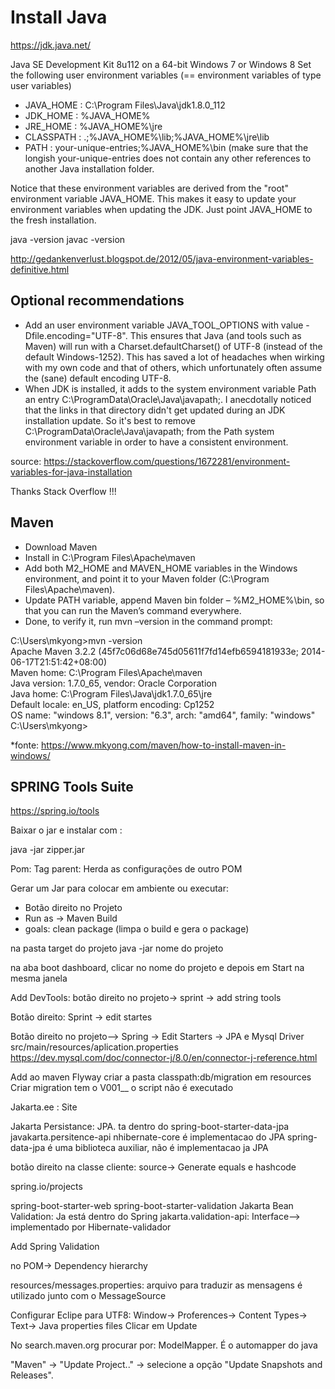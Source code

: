 # Install Java

https://jdk.java.net/

Java SE Development Kit 8u112 on a 64-bit Windows 7 or Windows 8
Set the following user environment variables (== environment variables of type user variables)

- JAVA_HOME : C:\Program Files\Java\jdk1.8.0_112
- JDK_HOME  : %JAVA_HOME%
- JRE_HOME  : %JAVA_HOME%\jre
- CLASSPATH : .;%JAVA_HOME%\lib;%JAVA_HOME%\jre\lib
- PATH      : your-unique-entries;%JAVA_HOME%\bin (make sure that the longish your-unique-entries does not contain any other references to another Java installation folder.

Notice that these environment variables are derived from the "root" environment variable JAVA_HOME. This makes it easy to update your environment variables when updating the JDK. Just point JAVA_HOME to the fresh installation.

java -version
javac -version

http://gedankenverlust.blogspot.de/2012/05/java-environment-variables-definitive.html


## Optional recommendations
- Add an user environment variable JAVA_TOOL_OPTIONS with value -Dfile.encoding="UTF-8". This ensures that Java (and tools such as Maven) will run with a Charset.defaultCharset() of UTF-8 (instead of the default Windows-1252). This has saved a lot of headaches when wirking with my own code and that of others, which unfortunately often assume the (sane) default encoding UTF-8.
- When JDK is installed, it adds to the system environment variable Path an entry C:\ProgramData\Oracle\Java\javapath;. I anecdotally noticed that the links in that directory didn't get updated during an JDK installation update. So it's best to remove C:\ProgramData\Oracle\Java\javapath; from the Path system environment variable in order to have a consistent environment.

source: https://stackoverflow.com/questions/1672281/environment-variables-for-java-installation

Thanks Stack Overflow !!!


## Maven

- Download Maven
- Install in C:\Program Files\Apache\maven
- Add both M2_HOME and MAVEN_HOME variables in the Windows environment, and point it to your Maven folder (C:\Program Files\Apache\maven). 
- Update PATH variable, append Maven bin folder – %M2_HOME%\bin, so that you can run the Maven’s command everywhere.
- Done, to verify it, run mvn –version in the command prompt:

C:\Users\mkyong>mvn -version  
Apache Maven 3.2.2 (45f7c06d68e745d05611f7fd14efb6594181933e; 2014-06-17T21:51:42+08:00)  
Maven home: C:\Program Files\Apache\maven  
Java version: 1.7.0_65, vendor: Oracle Corporation  
Java home: C:\Program Files\Java\jdk1.7.0_65\jre  
Default locale: en_US, platform encoding: Cp1252  
OS name: "windows 8.1", version: "6.3", arch: "amd64", family: "windows"  
C:\Users\mkyong>

*fonte: https://www.mkyong.com/maven/how-to-install-maven-in-windows/

## SPRING Tools Suite

https://spring.io/tools

Baixar o jar e instalar com :

java -jar zipper.jar

Pom: Tag parent: Herda as configurações de outro POM

Gerar um Jar para colocar em ambiente ou executar:
- Botão direito no Projeto
- Run as -> Maven Build
- goals: clean package (limpa o build e gera o package)

na pasta target do projeto
java -jar nome do projeto

na aba boot dashboard, clicar no nome do projeto e depois em Start na mesma janela

Add DevTools: botão direito no projeto-> sprint -> add string tools

Botão direito: Sprint -> edit startes


Botão direito no projeto--> Spring -> Edit Starters -> JPA e Mysql Driver
src/main/resources/aplication.properties
https://dev.mysql.com/doc/connector-j/8.0/en/connector-j-reference.html


Add ao maven Flyway
criar a pasta classpath:db/migration em resources
Criar migration tem o V001__ o script não é executado


Jakarta.ee : Site

Jakarta Persistance: JPA. ta dentro do spring-boot-starter-data-jpa
javakarta.persitence-api
nhibernate-core é implementacao do JPA
spring-data-jpa é uma biblioteca auxiliar, não é implementacao ja JPA

botão direito na classe cliente: source-> Generate equals e hashcode

spring.io/projects

spring-boot-starter-web
	spring-boot-starter-validation
		Jakarta Bean Validation: Ja está dentro do Spring
		jakarta.validation-api: Interface--> implementado por Hibernate-validador



Add Spring Validation

no POM-> Dependency hierarchy

resources/messages.properties: arquivo para traduzir as mensagens
é utilizado junto com o MessageSource

Configurar Eclipe para UTF8: Window-> Proferences-> Content Types-> Text-> Java properties files
Clicar em Update

No search.maven.org procurar por: ModelMapper. É o automapper do java


"Maven" -> "Update Project.." -> selecione a opção "Update Snapshots and Releases".
